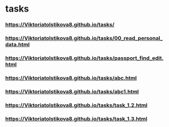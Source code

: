 # tasks
### https://Viktoriatolstikova8.github.io/tasks/

### https://Viktoriatolstikova8.github.io/tasks/00_read_personal_data.html

### https://Viktoriatolstikova8.github.io/tasks/passport_find_edit.html

### https://Viktoriatolstikova8.github.io/tasks/abc.html

### https://Viktoriatolstikova8.github.io/tasks/abc1.html

### https://Viktoriatolstikova8.github.io/tasks/task_1.2.html

### https://Viktoriatolstikova8.github.io/tasks/task_1.3.html
